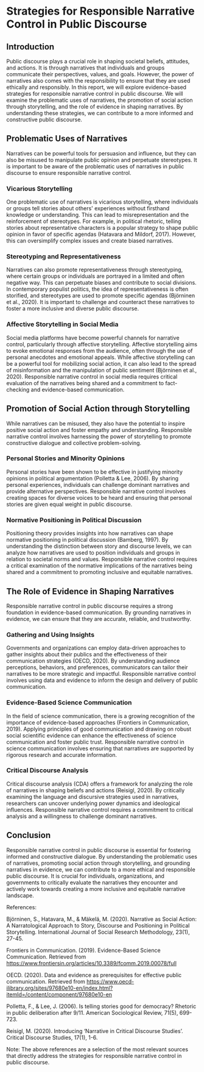 # Strategies for Responsible Narrative Control in Public Discourse

## Introduction

Public discourse plays a crucial role in shaping societal beliefs, attitudes, and actions. It is through narratives that individuals and groups communicate their perspectives, values, and goals. However, the power of narratives also comes with the responsibility to ensure that they are used ethically and responsibly. In this report, we will explore evidence-based strategies for responsible narrative control in public discourse. We will examine the problematic uses of narratives, the promotion of social action through storytelling, and the role of evidence in shaping narratives. By understanding these strategies, we can contribute to a more informed and constructive public discourse.

## Problematic Uses of Narratives

Narratives can be powerful tools for persuasion and influence, but they can also be misused to manipulate public opinion and perpetuate stereotypes. It is important to be aware of the problematic uses of narratives in public discourse to ensure responsible narrative control.

### Vicarious Storytelling

One problematic use of narratives is vicarious storytelling, where individuals or groups tell stories about others' experiences without firsthand knowledge or understanding. This can lead to misrepresentation and the reinforcement of stereotypes. For example, in political rhetoric, telling stories about representative characters is a popular strategy to shape public opinion in favor of specific agendas (Hatavara and Mildorf, 2017). However, this can oversimplify complex issues and create biased narratives.

### Stereotyping and Representativeness

Narratives can also promote representativeness through stereotyping, where certain groups or individuals are portrayed in a limited and often negative way. This can perpetuate biases and contribute to social divisions. In contemporary populist politics, the idea of representativeness is often storified, and stereotypes are used to promote specific agendas (Björninen et al., 2020). It is important to challenge and counteract these narratives to foster a more inclusive and diverse public discourse.

### Affective Storytelling in Social Media

Social media platforms have become powerful channels for narrative control, particularly through affective storytelling. Affective storytelling aims to evoke emotional responses from the audience, often through the use of personal anecdotes and emotional appeals. While affective storytelling can be a powerful tool for mobilizing social action, it can also lead to the spread of misinformation and the manipulation of public sentiment (Björninen et al., 2020). Responsible narrative control in social media requires critical evaluation of the narratives being shared and a commitment to fact-checking and evidence-based communication.

## Promotion of Social Action through Storytelling

While narratives can be misused, they also have the potential to inspire positive social action and foster empathy and understanding. Responsible narrative control involves harnessing the power of storytelling to promote constructive dialogue and collective problem-solving.

### Personal Stories and Minority Opinions

Personal stories have been shown to be effective in justifying minority opinions in political argumentation (Polletta & Lee, 2006). By sharing personal experiences, individuals can challenge dominant narratives and provide alternative perspectives. Responsible narrative control involves creating spaces for diverse voices to be heard and ensuring that personal stories are given equal weight in public discourse.

### Normative Positioning in Political Discussion

Positioning theory provides insights into how narratives can shape normative positioning in political discussion (Bamberg, 1997). By understanding the distinction between story and discourse levels, we can analyze how narratives are used to position individuals and groups in relation to societal norms and values. Responsible narrative control requires a critical examination of the normative implications of the narratives being shared and a commitment to promoting inclusive and equitable narratives.

## The Role of Evidence in Shaping Narratives

Responsible narrative control in public discourse requires a strong foundation in evidence-based communication. By grounding narratives in evidence, we can ensure that they are accurate, reliable, and trustworthy.

### Gathering and Using Insights

Governments and organizations can employ data-driven approaches to gather insights about their publics and the effectiveness of their communication strategies (OECD, 2020). By understanding audience perceptions, behaviors, and preferences, communicators can tailor their narratives to be more strategic and impactful. Responsible narrative control involves using data and evidence to inform the design and delivery of public communication.

### Evidence-Based Science Communication

In the field of science communication, there is a growing recognition of the importance of evidence-based approaches (Frontiers in Communication, 2019). Applying principles of good communication and drawing on robust social scientific evidence can enhance the effectiveness of science communication and foster public trust. Responsible narrative control in science communication involves ensuring that narratives are supported by rigorous research and accurate information.

### Critical Discourse Analysis

Critical discourse analysis (CDA) offers a framework for analyzing the role of narratives in shaping beliefs and actions (Reisigl, 2020). By critically examining the language and discursive strategies used in narratives, researchers can uncover underlying power dynamics and ideological influences. Responsible narrative control requires a commitment to critical analysis and a willingness to challenge dominant narratives.

## Conclusion

Responsible narrative control in public discourse is essential for fostering informed and constructive dialogue. By understanding the problematic uses of narratives, promoting social action through storytelling, and grounding narratives in evidence, we can contribute to a more ethical and responsible public discourse. It is crucial for individuals, organizations, and governments to critically evaluate the narratives they encounter and actively work towards creating a more inclusive and equitable narrative landscape.

References:

Björninen, S., Hatavara, M., & Mäkelä, M. (2020). Narrative as Social Action: A Narratological Approach to Story, Discourse and Positioning in Political Storytelling. International Journal of Social Research Methodology, 23(1), 27-45.

Frontiers in Communication. (2019). Evidence-Based Science Communication. Retrieved from https://www.frontiersin.org/articles/10.3389/fcomm.2019.00078/full

OECD. (2020). Data and evidence as prerequisites for effective public communication. Retrieved from https://www.oecd-ilibrary.org/sites/97680e10-en/index.html?itemId=/content/component/97680e10-en

Polletta, F., & Lee, J. (2006). Is telling stories good for democracy? Rhetoric in public deliberation after 9/11. American Sociological Review, 71(5), 699-723.

Reisigl, M. (2020). Introducing ‘Narrative in Critical Discourse Studies’. Critical Discourse Studies, 17(1), 1-6.

Note: The above references are a selection of the most relevant sources that directly address the strategies for responsible narrative control in public discourse.